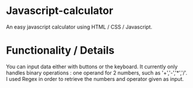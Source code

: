 # Javascript-calculator
An easy javascript calculator using HTML / CSS / Javascript.

# Functionality / Details
You can input data either with buttons or the keyboard.
It currently only handles binary operations : one operand for 2 numbers, such as '+','-','*','/'.
I used Regex in order to retrieve the numbers and operator given as input.
